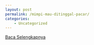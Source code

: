 ```yaml
---
layout: post
permalink: /mimpi-mau-ditinggal-pacar/
categories:
    - Uncategorized
---
```


[Baca Selengkapnya](/10)